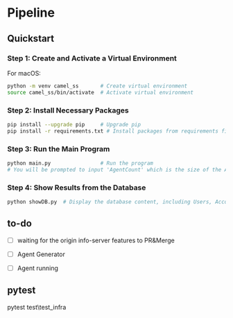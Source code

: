 # Pipeline

## Quickstart

### Step 1: Create and Activate a Virtual Environment
For macOS:
```bash
python -m venv camel_ss       # Create virtual environment
source camel_ss/bin/activate  # Activate virtual environment
```

### Step 2: Install Necessary Packages

```bash
pip install --upgrade pip     # Upgrade pip
pip install -r requirements.txt # Install packages from requirements file
```

### Step 3: Run the Main Program

```bash
python main.py                # Run the program
# You will be prompted to input 'AgentCount' which is the size of the AI-Society/Sandbox
```

### Step 4: Show Results from the Database

```bash
python showDB.py  # Display the database content, including Users, Accounts, Tweets, Traces, Rec
```


## to-do

- [ ] waiting for the origin info-server features to PR&Merge 
- [ ] Agent Generator 
- [ ] Agent running 


## pytest

pytest test\test_infra